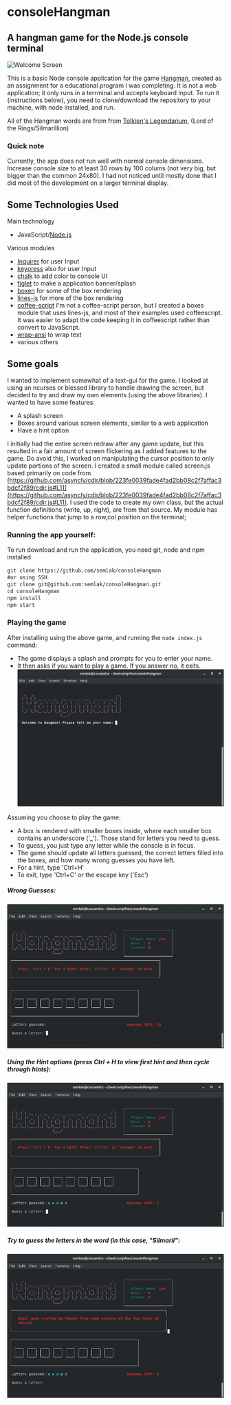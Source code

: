 # consoleHangman
## A hangman game for the Node.js console terminal
![Welcome Screen](https://i.postimg.cc/hjvNJZJY/hangman-full.gif)

This is a basic Node console application for the game [Hangman](https://en.wikipedia.org/wiki/Hangman_(game)), created as an assignment for a educational program I was completing. It is not a web application; it only runs in a terrminal and accepts keyboard input. To run it (instructions below), you need to clone/download the repository to your machine, with node installed, and run.


All of the Hangman words are from from [Tolkien's Legendarium](https://en.wikipedia.org/wiki/Tolkien%27s_legendarium), (Lord of the Rings/Silmarillion)


### Quick note
Currently, the app does not run well with normal console dimensions. Increase console size to at least 30 rows by 100 colums (not very big, but bigger than the common 24x80). I had not noticed until mostly done that I did most of the development on a larger terminal display.



## Some Technologies Used
Main technology
- JavaScript/[Node.js](https://nodejs.org/en/)

Various modules
- [Inquirer](https://www.npmjs.com/package/inquirer) for user Input
- [keypress](https://www.npmjs.com/package/keypress) also for user Input
- [chalk](https://www.npmjs.com/package/chalk) to add color to console UI
- [figlet](https://www.npmjs.com/package/figlet) to make a application banner/splash
- [boxen](https://www.npmjs.com/package/boxen) for some of the box rendering
- [lines-js](https://www.npmjs.com/package/lines-js) for more  of the box rendering
- [coffee-script](https://www.npmjs.com/package/coffee-script) I'm not a coffee-script person, but I created a boxes module that uses lines-js, and most of their examples used coffeescript. It was easier to adapt the code keeping it in coffeescript rather than convert to JavaScript.
- [wrap-ansi](https://www.npmjs.com/package/wrap-ansi) to wrap text
- various others


## Some goals
I wanted to implement somewhat of a text-gui for the game. I looked at using an ncurses or blessed library to handle drawing the screen, but decided to try and draw my own elements (using the above libraries). I wanted to have some features:
- A splash screen
- Boxes around various screen elements, similar to a web application
- Have a hint option

I initially had the entire screen redraw after any game update, but this resulted in a fair amount of screen flickering as I added features to the game. Do avoid this, I worked on manipulating the cursor position to only update portions of the screen. I created a small module called screen.js based primarily on code from [https://github.com/asyncly/cdir/blob/223fe0039fade4fad2bb08c2f7affac3bdcf2f89/cdir.js#L11](https://github.com/asyncly/cdir/blob/223fe0039fade4fad2bb08c2f7affac3bdcf2f89/cdir.js#L11). I used the code to create my own class, but the actual function definitions (write, up, right), are from that source. My module has helper functions that jump to a row,col position on the terminal;


### Running the app yourself:

To run download and run the application, you need git, node and npm installed

```
git clone https://github.com/semlak/consoleHangman
#or using SSH
git clone git@github.com:semlak/consoleHangman.git
cd consoleHangman
npm install
npm start
```

### Playing the game
After installing using the above game, and running the `node index.js` command:
- The game displays a splash and prompts for you to enter your name.
- It then asks if you want to play a game. If you answer no, it exits.
![Start Screen](./screenshots/hangman-start.gif)

Assuming you choose to play the game:
- A box is rendered with smaller boxes inside, where each smaller box contains an underscore ('\_'). Those stand for letters you need to guess.
- To guess, you just type any letter while the console is in focus.
- The game should update all letters guessed, the correct letters filled into the boxes, and how many wrong guesses you have left.
- For a hint, type 'Ctrl+H'
- To exit, type 'Ctrl+C' or the escape key ('Esc')

##### Wrong Guesses:
![Wrong Guessing](./screenshots/hangman-wrong-guesses.gif)

##### Using the Hint options (press Ctrl + H to view first hint and then cycle through hints):
![Hints](./screenshots/hangman-hints.gif)
##### Try to guess the letters in the word (in this case, "Silmaril":
![Correct Guessing](./screenshots/hangman-correct-guesses.gif)
